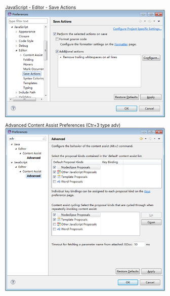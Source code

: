 


JavaScript - Editor - Save Actions
![](JSDT-Save_Actions-Remove_traling_whitespace.png)

Advanced Content Assist Preferences (Ctr+3 type adv)
![](Advanced_Content_Assist_JS_Preferences.png)
